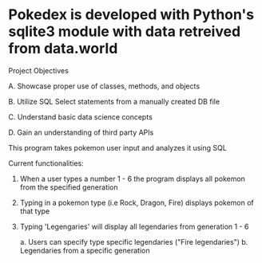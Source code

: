 # Pokedex is developed with Python's sqlite3 module with data retreived from data.world

Project Objectives 

A. Showcase proper use of classes, methods, and objects

B. Utilize SQL Select statements from a manually created DB file

C. Understand basic data science concepts

D. Gain an understanding of third party APIs




This program takes pokemon user input and analyzes it using SQL 

Current functionalities:

1. When a user types a number 1 - 6 the program displays all pokemon from the specified generation

2. Typing in a pokemon type (i.e Rock, Dragon, Fire) displays pokemon of that type

3. Typing 'Legengaries' will display all legendaries from generation 1 - 6

	a. Users can specify type specific legendaries ("Fire legendaries")
	b. Legendaries from a specific generation




 